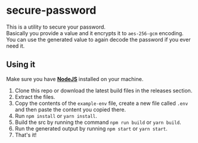 # secure-password

This is a utility to secure your password.  
Basically you provide a value and it encrypts it to `aes-256-gcm` encoding.
You can use the generated value to again decode the password if you ever need it.

## Using it

Make sure you have [**NodeJS**](https://nodejs.org) installed on your machine.

1. Clone this repo or download the latest build files in the releases section.
2. Extract the files.
3. Copy the contents of the `example-env` file, create a new file called `.env` and then paste the content you copied there.
4. Run `npm install` or `yarn install`.
5. Build the src by running the command `npm run build` or `yarn build`.
6. Run the generated output by running `npm start` or `yarn start`.
7. That's it!
